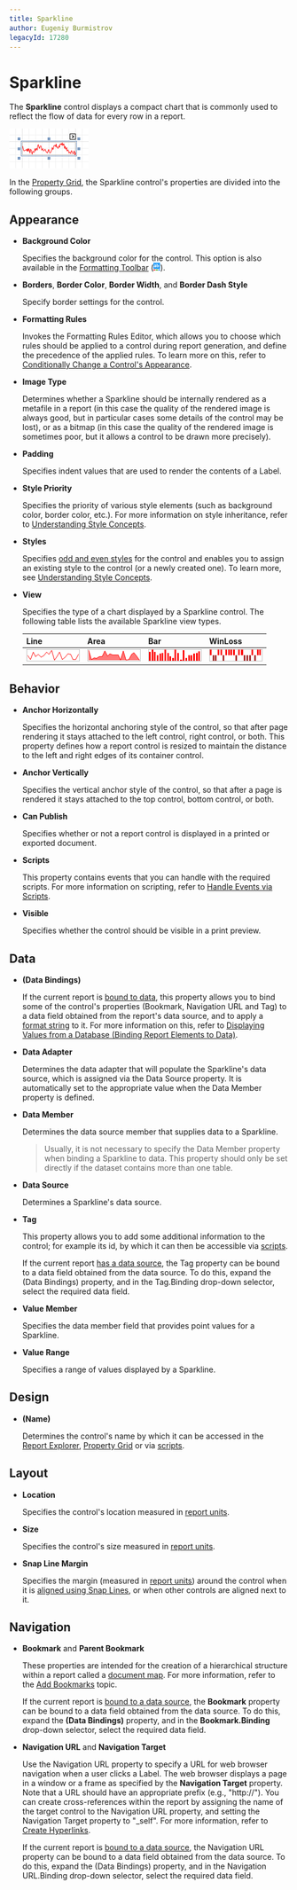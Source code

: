```yaml
---
title: Sparkline
author: Eugeniy Burmistrov
legacyId: 17280
---
```

# Sparkline
The **Sparkline** control displays a compact chart that is commonly used to reflect the flow of data for every row in a report.

![RD_Controlds_Sparkline](../../../../../images/img23719.png)

In the [Property Grid](../report-designer-ui/property-grid.md), the Sparkline control's properties are divided into the following groups.

## Appearance
* **Background Color**
	
	Specifies the background color for the control. This option is also available in the [Formatting Toolbar](../report-designer-ui/formatting-toolbar.md) (![RD_Toolbars_Format_Back](../../../../../images/img8441.png)).
* **Borders**, **Border Color**, **Border Width**, and **Border Dash Style**
	
	Specify border settings for the control.
* **Formatting Rules**
	
	Invokes the Formatting Rules Editor, which allows you to choose which rules should be applied to a control during report generation, and define the precedence of the applied rules. To learn more on this, refer to [Conditionally Change a Control's Appearance](../../create-reports/styles-and-conditional-formatting/conditionally-change-a-controls-appearance.md).
* **Image Type**
	
	Determines whether a Sparkline should be internally rendered as a metafile in a report (in this case the quality of the rendered image is always good, but in particular cases some details of the control may be lost), or as a bitmap (in this case the quality of the rendered image is sometimes poor, but it allows a control to be drawn more precisely).
* **Padding**
	
	Specifies indent values that are used to render the contents of a Label.
* **Style Priority**
	
	Specifies the priority of various style elements (such as background color, border color, etc.). For more information on style inheritance, refer to [Understanding Style Concepts](../../create-reports/styles-and-conditional-formatting/understanding-style-concepts.md).
* **Styles**
	
	Specifies [odd and even styles](../../create-reports/styles-and-conditional-formatting/use-odd-and-even-styles.md) for the control and enables you to assign an existing style to the control (or a newly created one). To learn more, see [Understanding Style Concepts](../../create-reports/styles-and-conditional-formatting/understanding-style-concepts.md).
* **View**
	
	Specifies the type of a chart displayed by a Sparkline control. The following table lists the available Sparkline view types.
	
	| Line | Area | Bar | WinLoss |
	|---|---|---|---|
	| ![xr-sparkline-line-view](../../../../../images/img19306.png) | ![xr-sparkline-area-view](../../../../../images/img19307.png) | ![xr-sparkline-bar-view](../../../../../images/img19308.png) | ![xr-sparkline-win-loss-view](../../../../../images/img19309.png) |

## Behavior
* **Anchor Horizontally**
	
	Specifies the horizontal anchoring style of the control, so that after page rendering it stays attached to the left control, right control, or both. This property defines how a report control is resized to maintain the distance to the left and right edges of its container control.
* **Anchor Vertically**
	
	Specifies the vertical anchor style of the control, so that after a page is rendered it stays attached to the top control, bottom control, or both.
* **Can Publish**
	
	Specifies whether or not a report control is displayed in a printed or exported document.
* **Scripts**
	
	This property contains events that you can handle with the required scripts. For more information on scripting, refer to [Handle Events via Scripts](../../create-reports/miscellaneous/handle-events-via-scripts.md).
* **Visible**
	
	Specifies whether the control should be visible in a print preview.

## Data
* **(Data Bindings)**
	
	If the current report is [bound to data](../../create-reports/binding-a-report-to-data.md), this property allows you to bind some of the control's properties (Bookmark, Navigation URL and Tag) to a data field obtained from the report's data source, and to apply a [format string](../../report-editing-basics/change-value-formatting-of-report-elements.md) to it. For more information on this, refer to [Displaying Values from a Database (Binding Report Elements to Data)](../../report-editing-basics/displaying-values-from-a-database-(binding-report-elements-to-data).md).
* **Data Adapter**
	
	Determines the data adapter that will populate the Sparkline's data source, which is assigned via the Data Source property. It is automatically set to the appropriate value when the Data Member property is defined.
* **Data Member**
	
	Determines the data source member that supplies data to a Sparkline.
	
	> Usually, it is not necessary to specify the Data Member property when binding a Sparkline to data. This property should only be set directly if the dataset contains more than one table.
* **Data Source**
	
	Determines a Sparkline's data source.
* **Tag**
	
	This property allows you to add some additional information to the control; for example its id, by which it can then be accessible via [scripts](../../create-reports/miscellaneous/handle-events-via-scripts.md).
	
	If the current report [has a data source](../../create-reports/binding-a-report-to-data.md), the Tag property can be bound to a data field obtained from the data source. To do this, expand the (Data Bindings) property, and in the Tag.Binding drop-down selector, select the required data field.
* **Value Member**
	
	Specifies the data member field that provides point values for a Sparkline.
* **Value Range**
	
	Specifies a range of values displayed by a Sparkline.

## Design
* **(Name)**
	
	Determines the control's name by which it can be accessed in the [Report Explorer](../report-designer-ui/report-explorer.md), [Property Grid](../report-designer-ui/property-grid.md) or via [scripts](../../create-reports/miscellaneous/handle-events-via-scripts.md).

## Layout
* **Location**
	
	Specifies the control's location measured in [report units](../../create-reports/basic-operations/change-measurement-units-of-a-report.md).
* **Size**
	
	Specifies the control's size measured in [report units](../../create-reports/basic-operations/change-measurement-units-of-a-report.md).
* **Snap Line Margin**
	
	Specifies the margin (measured in [report units](../../create-reports/basic-operations/change-measurement-units-of-a-report.md)) around the control when it is [aligned using Snap Lines](../../create-reports/basic-operations/controls-positioning.md), or when other controls are aligned next to it.

## Navigation
* **Bookmark** and **Parent Bookmark**
	
	These properties are intended for the creation of a hierarchical structure within a report called a [document map](../../../../print-preview/print-preview-for-winforms/viewing-and-navigating/navigate-in-print-preview-using-bookmarks.md). For more information, refer to the [Add Bookmarks](../../create-reports/report-navigation-and-interactivity/add-bookmarks.md) topic.
	
	If the current report is [bound to a data source](../../create-reports/binding-a-report-to-data.md), the **Bookmark** property can be bound to a data field obtained from the data source. To do this, expand the **(Data Bindings)** property, and in the **Bookmark.Binding** drop-down selector, select the required data field.
* **Navigation URL** and **Navigation Target**
	
	Use the Navigation URL property to specify a URL for web browser navigation when a user clicks a Label. The web browser displays a page in a window or a frame as specified by the **Navigation Target** property. Note that a URL should have an appropriate prefix (e.g., "http://"). You can create cross-references within the report by assigning the name of the target control to the Navigation URL property, and setting the Navigation Target property to "_self". For more information, refer to [Create Hyperlinks](../../create-reports/report-navigation-and-interactivity/create-hyperlinks.md).
	
	If the current report is [bound to a data source](../../create-reports/binding-a-report-to-data.md), the Navigation URL property can be bound to a data field obtained from the data source. To do this, expand the (Data Bindings) property, and in the Navigation URL.Binding drop-down selector, select the required data field.